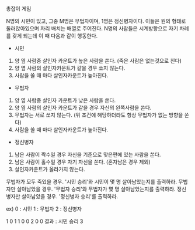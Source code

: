 총잡이 게임

N명의 시민이 있고, 그중 M명은 무법자이며, 1명은 정신병자이다.
이들은 원의 형태로 둘러앉아있으며 자리 배치는 배열로 주어진다.
N명의 사람들은 시계방향으로 자기 차례를 갖게 되는데 이 때 다음과 같이 행동한다.

- 시민
1. 양 옆 사람중 살인자 카운트가 높은 사람을 쏜다. (죽은 사람은 없는것으로 친다)
2. 양 옆 사람의 살인자카운트가 같을 경우 쏘지 않는다.
3. 사람을 쏠 때 마다 살인자카운트가 높아진다.

- 무법자
1. 양 옆 사람중 살인자 카운트가 낮은 사람을 쏜다.
2. 양 옆 사람의 살인자 카운트가 같을 경우 자신의 왼쪽사람을 쏜다.
3. 무법자는 서로 쏘지 않는다. (위 조건에 해당하더라도 항상 무법자가 없는 방향을 쏜다)
4. 사람을 쏠 때 마다 살인자카운트가 높아진다.

- 정신병자
1. 남은 사람이 짝수일 경우 자신을 기준으로 맞은편에 있는 사람을 쏜다.
2. 남은 사람이 홀수일 경우 자기 자신을 쏜다. (혼자남은 경우 제외)
3. 살인자카운트가 올라가지 않는다.

무법자가 모두 죽었을 경우. '시민 승리'와 시민이 몇 명 살아남았는지를 출력하라.
무법자만 살아남았을 경우. '무법자 승리'와 무법자가 몇 명 살아남았는지를 출력하라.
정신병자만 살아남았을 경우. '정신병자 승리'를 출력하라.

ex)
0 : 시민
1 : 무법자
2 : 정신병자

1 0 1 1 0 0 2 0 0
결과 : 시민 승리 3
